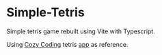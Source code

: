 # Simple-Tetris

Simple tetris game rebuilt using Vite with Typescript.

Using [Cozy Coding](https://www.youtube.com/watch?v=iPNHzU7b2YQ&list=WL&index=6) tetris [app](https://making-challenge.netlify.app/7-tetris_game/) as reference.
